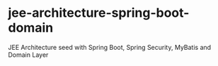 # jee-architecture-spring-boot-domain
JEE Architecture seed with Spring Boot, Spring Security, MyBatis and Domain Layer
